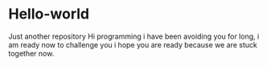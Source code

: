 # Hello-world
Just another repository
Hi programming
i have been avoiding you for long, i am ready now to challenge you 
i hope you are ready because we are stuck together now.
